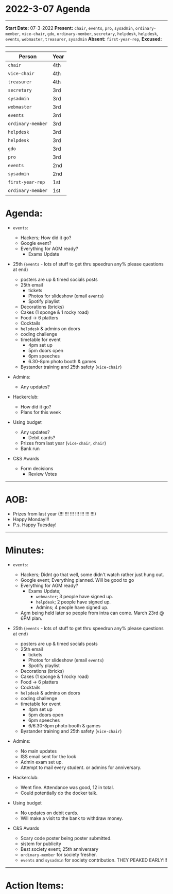 # 2022-3-07 Agenda
---

__Start Date:__ 07-3-2022
__Present:__ `chair`, `events`, `pro`, `sysadmin`, `ordinary-member`, `vice-chair`, `gdo`, `ordinary-member`, `secretary`, `helpdesk`, `helpdesk`, `events`, `webmaster`, `treasurer`, `sysadmin`
__Absent:__ `first-year-rep`,
__Excused:__

---

|    Person    |    Year    |
|--------------|------------|
|    `chair`    |    4th     |
|    `vice-chair`   |    4th     |
|    `treasurer`     |    4th     |
|    `secretary`     |    3rd     |
|    `sysadmin`     |    3rd     |
|    `webmaster`  |    3rd     |
|    `events`    |    3rd     |
|    `ordinary-member`  |    3rd     |
|    `helpdesk`  |    3rd     |
|    `helpdesk`     |    3rd     |
|    `gdo`     |    3rd     |
|    `pro`     |    3rd     |
|    `events`   |    2nd     |
|    `sysadmin`    |    2nd     |
|    `first-year-rep`       |    1st     |
|    `ordinary-member`    |    1st     |


# Agenda:

- `events`:
    - Hackers; How did it go?
    - Google event?
    - Everything for AGM ready?
        - Exams Update
- 25th (`events` - lots of stuff to get thru speedrun any% please questions at end)
    - posters are up & timed socials posts
    - 25th email
        - tickets
        - Photos for slideshow (email `events`)
        - Spotify playlist
    - Decorations (bricks)
    - Cakes (1 sponge & 1 rocky road)
    - Food -> 6 platters
    - Cocktails
    - `helpdesk` & admins on doors
    - coding challenge
    - timetable for event
        - 4pm set up
        - 5pm doors open 
        - 6pm speeches
        - 6.30-8pm photo booth & games
    - Bystander training and 25th safety (`vice-chair`)

- Admins:
    - Any updates?

- Hackerclub:
    - How did it go?
    - Plans for this week

- Using budget
    - Any updates?
        - Debit cards?
    - Prizes from last year (`vice-chair`, `chair`)
    - Bank run

- C&S Awards
    - Form decisions
        - Review Votes


---

# AOB:

- Prizes from last year (!!! !!! !!! !!! !!! !!! !!!)
- Happy Monday!!!
- P.s. Happy Tuesday!

---

# Minutes: 

- `events`:
    -  Hackers; Didnt go that well, some didn't watch rather just hung out. 
    - Google event; Everything planned. Will be good to go
    - Everything for AGM ready?
        - Exams Update; 
            - `webmaster`; 3 people have signed up.
            - `helpdesk`; 2 people have signed up.
            - Admins; 4 people have signed up.
    - Agm being held later so people from intra can come. March 23rd @ 6PM plan.
- 25th (`events` - lots of stuff to get thru speedrun any% please questions at end)
    - posters are up & timed socials posts
    - 25th email
        - tickets
        - Photos for slideshow (email `events`)
        - Spotify playlist
    - Decorations (bricks)
    - Cakes (1 sponge & 1 rocky road)
    - Food -> 6 platters
    - Cocktails
    - `helpdesk` & admins on doors
    - coding challenge
    - timetable for event
        - 4pm set up
        - 5pm doors open 
        - 6pm speeches
        - 6/6.30-8pm photo booth & games
    - Bystander training and 25th safety (`vice-chair`)


- Admins:
    - No main updates
    - ISS email sent for the look
    - Admin exam set up.
    - Attempt to mail every student. or admins for anniversary.

- Hackerclub:
    - Went fine. Attendance was good, 12 in total.
    - Could potentially do the docker talk.

- Using budget
    - No updates on debit cards.
    - Will make a visit to the bank to withdraw money.

- C&S Awards
    - Scary code poster being poster submitted.
    - sistem for publicity 
    - Best society event; 25th anniversary
    - `ordinary-member` for society fresher.
    - `events` and `sysadmin` for society contribution. THEY PEAKED EARLY!!!

---

# Action Items:

